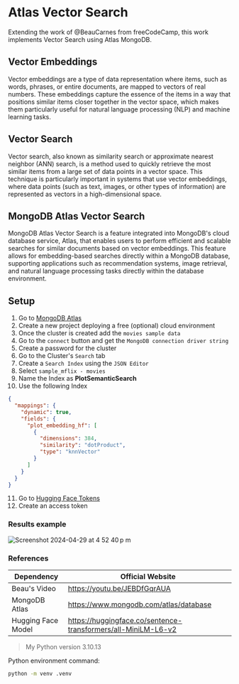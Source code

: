 # Atlas Vector Search
Extending the work of @BeauCarnes from freeCodeCamp, this work implements Vector Search using Atlas MongoDB.

## Vector Embeddings
Vector embeddings are a type of data representation where items, such as words, phrases, or entire documents, are mapped to vectors of real numbers. These embeddings capture the essence of the items in a way that positions similar items closer together in the vector space, which makes them particularly useful for natural language processing (NLP) and machine learning tasks.

## Vector Search
Vector search, also known as similarity search or approximate nearest neighbor (ANN) search, is a method used to quickly retrieve the most similar items from a large set of data points in a vector space. This technique is particularly important in systems that use vector embeddings, where data points (such as text, images, or other types of information) are represented as vectors in a high-dimensional space.

## MongoDB Atlas Vector Search
MongoDB Atlas Vector Search is a feature integrated into MongoDB's cloud database service, Atlas, that enables users to perform efficient and scalable searches for similar documents based on vector embeddings. This feature allows for embedding-based searches directly within a MongoDB database, supporting applications such as recommendation systems, image retrieval, and natural language processing tasks directly within the database environment.

## Setup
1. Go to [MongoDB Atlas](https://www.mongodb.com/atlas/database)
2. Create a new project deploying a free (optional) cloud environment
3. Once the cluster is created add the `movies sample data`
4. Go to the `connect` button and get the `MongoDB connection driver string`
5. Create a password for the cluster
6. Go to the Cluster's `Search` tab
7. Create a `Search Index` using the `JSON Editor`
8. Select `sample_mflix - movies`
9. Name the Index as **PlotSemanticSearch**
10. Use the following Index
```json
{
  "mappings": {
    "dynamic": true,
    "fields": {
      "plot_embedding_hf": [
        {
          "dimensions": 384,
          "similarity": "dotProduct",
          "type": "knnVector"
        }
      ]
    }
  }
}
```
11. Go to [Hugging Face Tokens](https://huggingface.co/settings/tokens)
12. Create an access token

### Results example
![Screenshot 2024-04-29 at 4 52 40 p m](https://github.com/LeonSilva15/atlas-vector-search/assets/36859776/2e5d48a6-cd36-4887-9f4c-bce240f9db54)

### References
| Dependency | Official Website |
|------------|------------------|
| Beau's Video | https://youtu.be/JEBDfGqrAUA |
| MongoDB Atlas | https://www.mongodb.com/atlas/database |
| Hugging Face Model | https://huggingface.co/sentence-transformers/all-MiniLM-L6-v2 |

> My Python version 3.10.13

Python environment command:
```bash
python -m venv .venv
```
